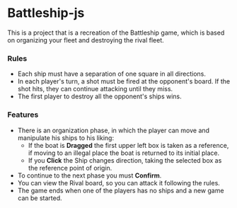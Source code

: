 # Battleship-js
This is a project that is a recreation of the Battleship game, which is based on organizing your fleet and destroying the rival fleet.
### Rules
- Each ship must have a separation of one square in all directions.
- In each player's turn, a shot must be fired at the opponent's board. If the shot hits, they can continue attacking until they miss.
- The first player to destroy all the opponent's ships wins.
### Features
- There is an organization phase, in which the player can move and manipulate his ships to his liking:
  - If the boat is **Dragged** the first upper left box is taken as a reference, if moving to an illegal place the boat is returned to its initial place.
  - If you **Click** the Ship changes direction, taking the selected box as the reference point of origin.
- To continue to the next phase you must **Confirm**.
- You can view the Rival board, so you can attack it following the rules.
- The game ends when one of the players has no ships and a new game can be started.